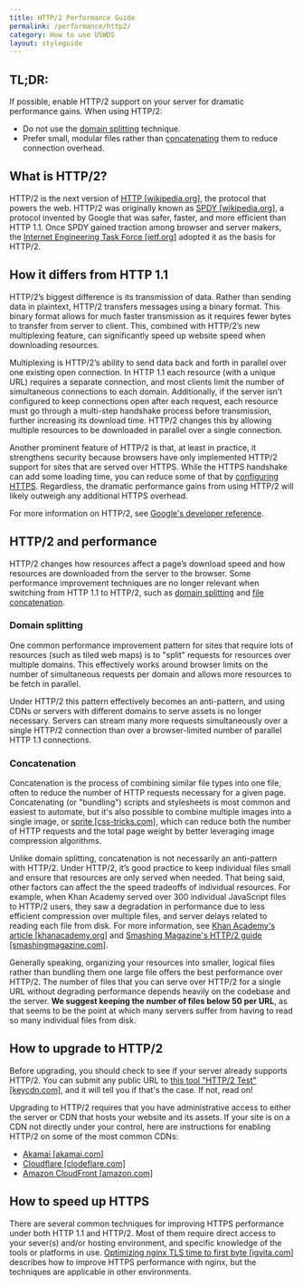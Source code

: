 ```yaml
---
title: HTTP/2 Performance Guide
permalink: /performance/http2/
category: How to use USWDS
layout: styleguide
---
```


## TL;DR:

If possible, enable HTTP/2 support on your server for dramatic performance gains. When using HTTP/2:

* Do not use the [domain splitting](#domain-splitting) technique.
* Prefer small, modular files rather than [concatenating](#concatenation) them to reduce connection overhead.

## What is HTTP/2?

HTTP/2 is the next version of [HTTP [wikipedia.org]](https://en.wikipedia.org/wiki/Hypertext_Transfer_Protocol), the protocol that powers the web. HTTP/2 was originally known as [SPDY [wikipedia.org]](https://en.wikipedia.org/wiki/SPDY), a protocol invented by Google that was safer, faster, and more efficient than HTTP 1.1. Once SPDY gained traction among browser and server makers, the [Internet Engineering Task Force [ietf.org]][IETF] adopted it as the basis for HTTP/2.

## How it differs from HTTP 1.1

HTTP/2’s biggest difference is its transmission of data. Rather than sending data in plaintext, HTTP/2 transfers messages using a binary format. This binary format allows for much faster transmission as it requires fewer bytes to transfer from server to client. This, combined with HTTP/2’s new multiplexing feature, can significantly speed up website speed when downloading resources.

Multiplexing is HTTP/2’s ability to send data back and forth in parallel over one existing open connection. In HTTP 1.1 each resource (with a unique URL) requires a separate connection, and most clients limit the number of simultaneous connections to each domain. Additionally, if the server isn’t configured to keep connections open after each request, each resource must go through a multi-step handshake process before transmission, further increasing its download time. HTTP/2 changes this by allowing multiple resources to be downloaded in parallel over a single connection.

Another prominent feature of HTTP/2 is that, at least in practice, it strengthens security because browsers have only implemented HTTP/2 support for sites that are served over HTTPS. While the HTTPS handshake can add some loading time, you can reduce some of that by [configuring HTTPS](#how-to-speed-up-https). Regardless, the dramatic performance gains from using HTTP/2 will likely outweigh any additional HTTPS overhead.

For more information on HTTP/2, see [Google's developer reference](https://developers.google.com/web/fundamentals/performance/http2/).

## HTTP/2 and performance

HTTP/2 changes how resources affect a page’s download speed and how resources are downloaded from the server to the browser. Some performance improvement techniques are no longer relevant when switching from HTTP 1.1 to HTTP/2, such as [domain splitting](#domain-splitting) and [file concatenation](#concatenation).

### Domain splitting

One common performance improvement pattern for sites that require lots of resources (such as tiled web maps) is to "split" requests for resources over multiple domains. This effectively works around browser limits on the number of simultaneous requests per domain and allows more resources to be fetch in parallel.

Under HTTP/2 this pattern effectively becomes an anti-pattern, and using CDNs or servers with different domains to serve assets is no longer necessary. Servers can stream many more requests simultaneously over a single HTTP/2 connection than over a browser-limited number of parallel HTTP 1.1 connections.

### Concatenation

Concatenation is the process of combining similar file types into one file, often to reduce the number of HTTP requests necessary for a given page. Concatenating (or "bundling") scripts and stylesheets is most common and easiest to automate, but it's also possible to combine multiple images into a single image, or [sprite [css-tricks.com]](https://css-tricks.com/css-sprites/), which can reduce both the number of HTTP requests and the total page weight by better leveraging image compression algorithms.

Unlike domain splitting, concatenation is not necessarily an anti-pattern with HTTP/2. Under HTTP/2, it’s good practice to keep individual files small and ensure that resources are only served when needed. That being said, other factors can affect the the speed tradeoffs of individual resources. For example, when Khan Academy served over 300 individual JavaScript files to HTTP/2 users, they saw a degradation in performance due to less efficient compression over multiple files, and server delays related to reading each file from disk. For more information, see [Khan Academy's article [khanacademy.org]](http://engineering.khanacademy.org/posts/js-packaging-http2.htm) and [Smashing Magazine's HTTP/2 guide [smashingmagazine.com]](https://www.smashingmagazine.com/2016/02/getting-ready-for-http2/).

Generally speaking, organizing your resources into smaller, logical files rather than bundling them one large file offers the best performance over HTTP/2. The number of files that you can serve over HTTP/2 for a single URL without degrading performance depends heavily on the codebase and the server. **We suggest keeping the number of files below 50 per URL**, as that seems to be the point at which many servers suffer from having to read so many individual files from disk.

## How to upgrade to HTTP/2

Before upgrading, you should check to see if your server already supports HTTP/2. You can submit any public URL to [this tool "HTTP/2 Test" [keycdn.com]](https://tools.keycdn.com/http2-test), and it will tell you if that's the case. If not, read on!

Upgrading to HTTP/2 requires that you have administrative access to either the server or CDN that hosts your website and its assets. If your site is on a CDN not directly under your control, here are instructions for enabling HTTP/2 on some of the most common CDNs:

- [Akamai [akamai.com]](https://community.akamai.com/community/web-performance/blog/2015/01/26/enabling-http2-h2-in-akamai)
- [Cloudflare [clodeflare.com]](https://www.cloudflare.com/website-optimization/http2/)
- [Amazon CloudFront [amazon.com]](https://aws.amazon.com/about-aws/whats-new/2016/09/amazon-cloudfront-now-supports-http2/)

## How to speed up HTTPS

There are several common techniques for improving HTTPS performance under both HTTP 1.1 and HTTP/2. Most of them require direct access to your sever(s) and/or hosting environment, and specific knowledge of the tools or platforms in use. [Optimizing nginx TLS time to first byte [igvita.com]](https://www.igvita.com/2013/12/16/optimizing-nginx-tls-time-to-first-byte/) describes how to improve HTTPS performance with nginx, but the techniques are applicable in other environments.

[IETF]: http://www.ietf.org/
